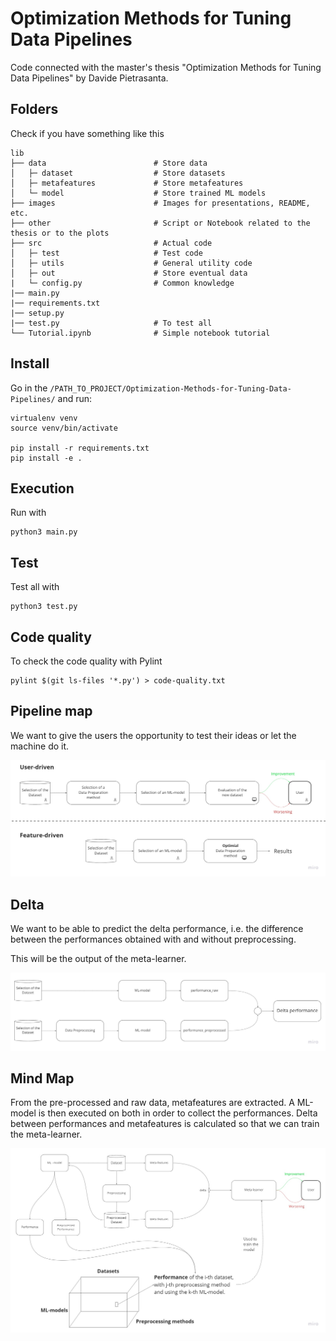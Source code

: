 # Optimization Methods for Tuning Data Pipelines

Code connected with the master's thesis "Optimization Methods for Tuning Data Pipelines" by Davide Pietrasanta.

## Folders

Check if you have something like this

```text
lib
├── data                        # Store data
│   ├─ dataset                  # Store datasets
│   ├─ metafeatures             # Store metafeatures
│   └─ model                    # Store trained ML models
├── images                      # Images for presentations, README, etc.
├── other                       # Script or Notebook related to the thesis or to the plots
├── src                         # Actual code
│   ├─ test                     # Test code
│   ├─ utils                    # General utility code
│   ├─ out                      # Store eventual data
|   └─ config.py                # Common knowledge
|── main.py
|── requirements.txt
|── setup.py
|── test.py                     # To test all
└── Tutorial.ipynb              # Simple notebook tutorial
```

## Install

Go in the `/PATH_TO_PROJECT/Optimization-Methods-for-Tuning-Data-Pipelines/` and run:

```console
virtualenv venv
source venv/bin/activate

pip install -r requirements.txt
pip install -e .
```

## Execution

Run with

```python3
python3 main.py
```

## Test

Test all with

```python3
python3 test.py
```

## Code quality

To check the code quality with Pylint

```console
pylint $(git ls-files '*.py') > code-quality.txt
```

## Pipeline map

We want to give the users the opportunity to test their ideas or let the machine do it.

![Pipeline map](/images/Pipeline.jpg)

## Delta

We want to be able to predict the delta performance, i.e. the difference between the performances obtained with and without preprocessing.

This will be the output of the meta-learner.

![Delta](/images/Delta.jpg)

## Mind Map

From the pre-processed and raw data, metafeatures are extracted. A ML-model is then executed on both in order to collect the performances. Delta between performances and metafeatures is calculated so that we can train the meta-learner.

![Mind map](/images/Mind%20Map.jpg)
